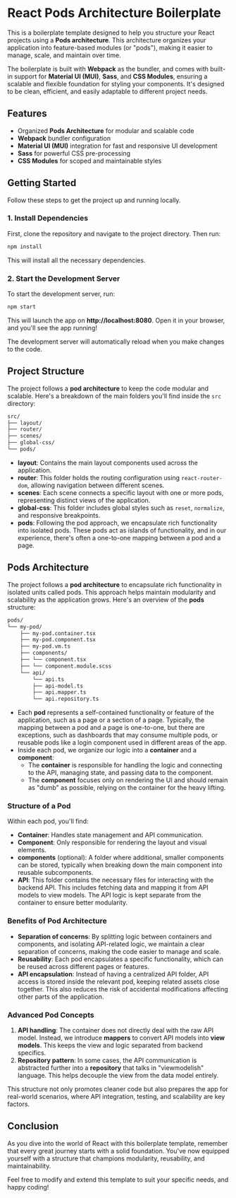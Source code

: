 # React Pods Architecture Boilerplate

This is a boilerplate template designed to help you structure your React projects using a **Pods architecture**. This architecture organizes your application into feature-based modules (or "pods"), making it easier to manage, scale, and maintain over time.

The boilerplate is built with **Webpack** as the bundler, and comes with built-in support for **Material UI (MUI)**, **Sass**, and **CSS Modules**, ensuring a scalable and flexible foundation for styling your components. It's designed to be clean, efficient, and easily adaptable to different project needs.

## Features

- Organized **Pods Architecture** for modular and scalable code
- **Webpack** bundler configuration
- **Material UI (MUI)** integration for fast and responsive UI development
- **Sass** for powerful CSS pre-processing
- **CSS Modules** for scoped and maintainable styles

## Getting Started

Follow these steps to get the project up and running locally.

### 1. Install Dependencies

First, clone the repository and navigate to the project directory. Then run:

```bash
npm install
```

This will install all the necessary dependencies.

### 2. Start the Development Server

To start the development server, run:

```bash
npm start
```

This will launch the app on **http://localhost:8080**. Open it in your browser, and you'll see the app running!

The development server will automatically reload when you make changes to the code.

## Project Structure

The project follows a **pod architecture** to keep the code modular and scalable. Here's a breakdown of the main folders you'll find inside the `src` directory:

```bash
src/
├── layout/
├── router/
├── scenes/
├── global-css/
└── pods/
```

- **layout**: Contains the main layout components used across the application.
- **router**: This folder holds the routing configuration using `react-router-dom`, allowing navigation between different scenes.
- **scenes**: Each scene connects a specific layout with one or more pods, representing distinct views of the application.
- **global-css**: This folder includes global styles such as `reset`, `normalize`, and responsive breakpoints.
- **pods**: Following the pod approach, we encapsulate rich functionality into isolated pods. These pods act as islands of functionality, and in our experience, there's often a one-to-one mapping between a pod and a page.

## Pods Architecture

The project follows a **pod architecture** to encapsulate rich functionality in isolated units called pods. This approach helps maintain modularity and scalability as the application grows. Here's an overview of the **pods** structure:

```bash
pods/
└── my-pod/
	├── my-pod.container.tsx
	├── my-pod.component.tsx
	├── my-pod.vm.ts
	├── components/
	├── └── component.tsx
	├── └── component.module.scss
	└── api/
		└── api.ts
		├── api-model.ts
		├── api.mapper.ts
		└── api.repository.ts
```

- Each **pod** represents a self-contained functionality or feature of the application, such as a page or a section of a page. Typically, the mapping between a pod and a page is one-to-one, but there are exceptions, such as dashboards that may consume multiple pods, or reusable pods like a login component used in different areas of the app.
- Inside each pod, we organize our logic into a **container** and a **component**:
  - The **container** is responsible for handling the logic and connecting to the API, managing state, and passing data to the component.
  - The **component** focuses only on rendering the UI and should remain as "dumb" as possible, relying on the container for the heavy lifting.

### Structure of a Pod

Within each pod, you'll find:

- **Container**: Handles state management and API communication.
- **Component**: Only responsible for rendering the layout and visual elements.
- **components** (optional): A folder where additional, smaller components can be stored, typically when breaking down the main component into reusable subcomponents.
- **API**: This folder contains the necessary files for interacting with the backend API. This includes fetching data and mapping it from API models to view models. The API logic is kept separate from the container to ensure better modularity.

### Benefits of Pod Architecture

- **Separation of concerns**: By splitting logic between containers and components, and isolating API-related logic, we maintain a clear separation of concerns, making the code easier to manage and scale.
- **Reusability**: Each pod encapsulates a specific functionality, which can be reused across different pages or features.
- **API encapsulation**: Instead of having a centralized API folder, API access is stored inside the relevant pod, keeping related assets close together. This also reduces the risk of accidental modifications affecting other parts of the application.

### Advanced Pod Concepts

1. **API handling**: The container does not directly deal with the raw API model. Instead, we introduce **mappers** to convert API models into **view models**. This keeps the view and logic separated from backend specifics.
2. **Repository pattern**: In some cases, the API communication is abstracted further into a **repository** that talks in "viewmodelish" language. This helps decouple the view from the data model entirely.

This structure not only promotes cleaner code but also prepares the app for real-world scenarios, where API integration, testing, and scalability are key factors.

## Conclusion

As you dive into the world of React with this boilerplate template, remember that every great journey starts with a solid foundation. You've now equipped yourself with a structure that champions modularity, reusability, and maintainability.

Feel free to modify and extend this template to suit your specific needs, and happy coding!
